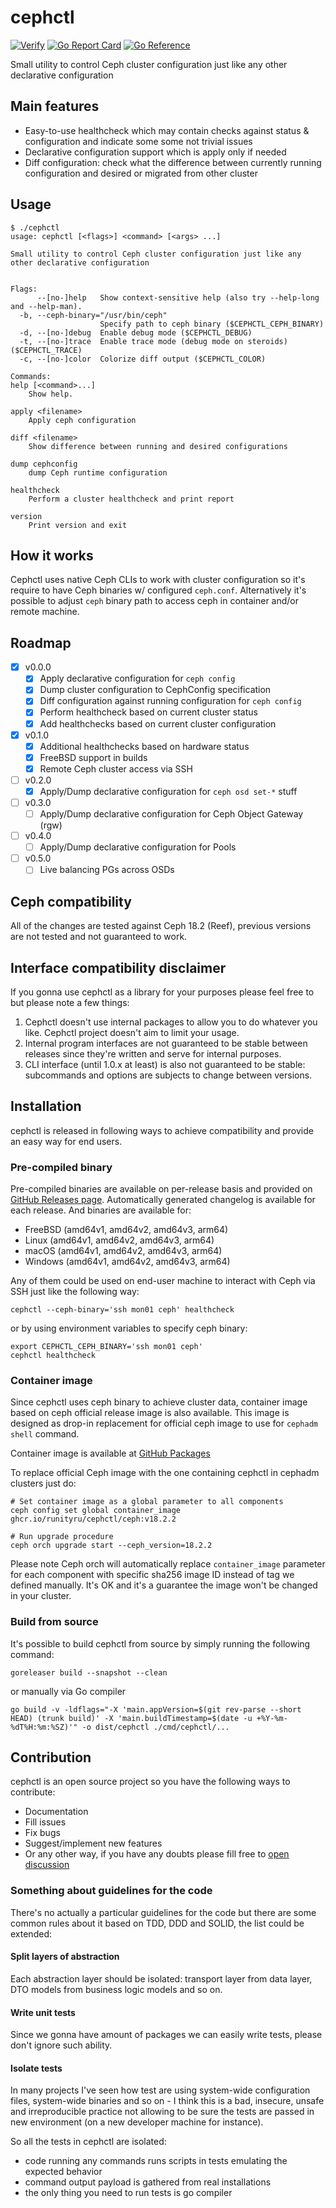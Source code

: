 # cephctl

[![Verify](https://github.com/runityru/cephctl/actions/workflows/verify.yml/badge.svg?branch=master)](https://github.com/runityru/cephctl/actions/workflows/verify.yml)
[![Go Report Card](https://goreportcard.com/badge/github.com/runityru/cephctl)](https://goreportcard.com/report/github.com/runityru/cephctl)
[![Go Reference](https://pkg.go.dev/badge/github.com/runityru/cephctl.svg)](https://pkg.go.dev/github.com/runityru/cephctl)

Small utility to control Ceph cluster configuration just like any other declarative
    configuration

## Main features

* Easy-to-use healthcheck which may contain checks against status & configuration
    and indicate some some not trivial issues
* Declarative configuration support which is apply only if needed
* Diff configuration: check what the difference between currently running configuration
    and desired or migrated from other cluster

## Usage

<!-- markdownlint-disable MD013 -->
```shell
$ ./cephctl
usage: cephctl [<flags>] <command> [<args> ...]

Small utility to control Ceph cluster configuration just like any other declarative configuration


Flags:
      --[no-]help   Show context-sensitive help (also try --help-long and --help-man).
  -b, --ceph-binary="/usr/bin/ceph"
                    Specify path to ceph binary ($CEPHCTL_CEPH_BINARY)
  -d, --[no-]debug  Enable debug mode ($CEPHCTL_DEBUG)
  -t, --[no-]trace  Enable trace mode (debug mode on steroids) ($CEPHCTL_TRACE)
  -c, --[no-]color  Colorize diff output ($CEPHCTL_COLOR)

Commands:
help [<command>...]
    Show help.

apply <filename>
    Apply ceph configuration

diff <filename>
    Show difference between running and desired configurations

dump cephconfig
    dump Ceph runtime configuration

healthcheck
    Perform a cluster healthcheck and print report

version
    Print version and exit

```
<!-- markdownlint-enable MD013 -->

## How it works

Cephctl uses native Ceph CLIs to work with cluster configuration so it's require
to have Ceph binaries w/ configured `ceph.conf`. Alternatively it's possible
to adjust `ceph` binary path to access ceph in container and/or remote machine.

## Roadmap

* [X] v0.0.0
  * [X] Apply declarative configuration for `ceph config`
  * [X] Dump cluster configuration to CephConfig specification
  * [X] Diff configuration against running configuration for `ceph config`
  * [X] Perform healthcheck based on current cluster status
  * [X] Add healthchecks based on current cluster configuration
* [X] v0.1.0
  * [X] Additional healthchecks based on hardware status
  * [X] FreeBSD support in builds
  * [X] Remote Ceph cluster access via SSH
* [ ] v0.2.0
  * [X] Apply/Dump declarative configuration for `ceph osd set-*` stuff
* [ ] v0.3.0
  * [ ] Apply/Dump declarative configuration for Ceph Object Gateway (rgw)
* [ ] v0.4.0
  * [ ] Apply/Dump declarative configuration for Pools
* [ ] v0.5.0
  * [ ] Live balancing PGs across OSDs

## Ceph compatibility

All of the changes are tested against Ceph 18.2 (Reef), previous versions are
not tested and not guaranteed to work.

## Interface compatibility disclaimer

If you gonna use cephctl as a library for your purposes please feel free to
but please note a few things:

1. Cephctl doesn't use internal packages to allow you to do whatever you like.
    Cephctl project doesn't aim to limit your usage.
2. Internal program interfaces are not guaranteed to be stable between releases
    since they're written and serve for internal purposes.
3. CLI interface (until 1.0.x at least) is also not guaranteed to be stable:
    subcommands and options are subjects to change between versions.

## Installation

cephctl is released in following ways to achieve compatibility and provide
an easy way for end users.

### Pre-compiled binary

Pre-compiled binaries are available on per-release basis and provided on
[GitHub Releases page](https://github.com/runityru/cephctl/releases). Automatically
generated changelog is available for each release. And binaries are available for:

* FreeBSD (amd64v1, amd64v2, amd64v3, arm64)
* Linux (amd64v1, amd64v2, amd64v3, arm64)
* macOS (amd64v1, amd64v2, amd64v3, arm64)
* Windows (amd64v1, amd64v2, amd64v3, arm64)

Any of them could be used on end-user machine to interact with Ceph
via SSH just like the following way:

```shell
cephctl --ceph-binary='ssh mon01 ceph' healthcheck
```

or by using environment variables to specify ceph binary:

```shell
export CEPHCTL_CEPH_BINARY='ssh mon01 ceph'
cephctl healthcheck
```

### Container image

Since cephctl uses ceph binary to achieve cluster data, container image based
on ceph official release image is also available. This image is designed as
drop-in replacement for official ceph image to use for `cephadm shell` command.

Container image is available at [GitHub Packages](https://github.com/runityru/cephctl/pkgs/container/cephctl%2Fceph)

To replace official Ceph image with the one containing cephctl in cephadm
clusters just do:

```shell
# Set container image as a global parameter to all components
ceph config set global container_image ghcr.io/runityru/cephctl/ceph:v18.2.2

# Run upgrade procedure
ceph orch upgrade start --ceph_version=18.2.2
```

Please note Ceph orch will automatically replace `container_image` parameter
for each component with specific sha256 image ID instead of tag we defined
manually. It's OK and it's a guarantee the image won't be changed in your
cluster.

### Build from source

It's possible to build cephctl from source by simply running the following
command:

```shell
goreleaser build --snapshot --clean
```

or manually via Go compiler

<!-- markdownlint-disable MD013 -->
```shell
go build -v -ldflags="-X 'main.appVersion=$(git rev-parse --short HEAD) (trunk build)' -X 'main.buildTimestamp=$(date -u +%Y-%m-%dT%H:%m:%SZ)'" -o dist/cephctl ./cmd/cephctl/...
```
<!-- markdownlint-enable MD013 -->

## Contribution

cephctl is an open source project so you have the following ways to contribute:

* Documentation
* Fill issues
* Fix bugs
* Suggest/implement new features
* Or any other way, if you have any doubts please fill free to [open discussion](https://github.com/runityru/cephctl/discussions)

### Something about guidelines for the code

There's no actually a particular guidelines for the code but there are some
common rules about it based on TDD, DDD and SOLID, the list could be extended:

#### Split layers of abstraction

Each abstraction layer should be isolated: transport layer from data layer,
DTO models from business logic models and so on.

#### Write unit tests

Since we gonna have amount of packages we can easily write tests, please don't
ignore such ability.

#### Isolate tests

In many projects I've seen how test are using system-wide configuration files,
system-wide binaries and so on - I think this is a bad, insecure, unsafe and
irreproducible practice not allowing to be sure the tests are passed in new
environment (on a new developer machine for instance).

So all the tests in cephctl are isolated:

* code running any commands runs scripts in tests emulating the expected behavior
* command output payload is gathered from real installations
* the only thing you need to run tests is go compiler

